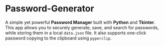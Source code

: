 # Password-Generator
A simple yet powerful **Password Manager** built with **Python** and **Tkinter**. This app allows you to securely generate, save, and search for passwords, while storing them in a local `data.json` file. It also supports one-click password copying to the clipboard using `pyperclip`.
